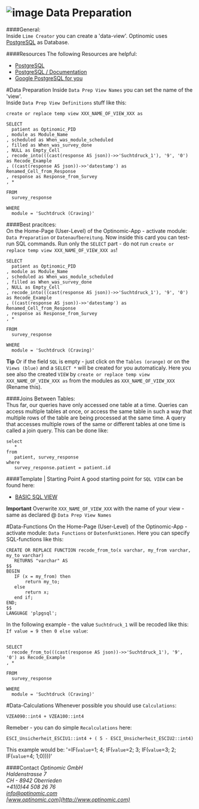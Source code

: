 ![image](http://www.ottiger.org/optinomic_logo/optinomic_logo_small.png)
Data Preparation
================


####General:     
Inside `Lime Creator` you can create a 'data-view'. Optinomic uses [PostgreSQL](http://www.postgresql.org/) as Database.

####Resources
The following Resources are helpful:    
-	[PostgreSQL](http://www.postgresql.org/)    
-	[PostgreSQL / Documentation](http://www.postgresql.org/docs/9.4/static/index.html)
-	[Google PostgreSQL for you](http://lmgtfy.com/?q=PostgreSQL)   


#Data Preparation
Inside `Data Prep View Names` you can set the name of the 'view'.    
Inside `Data Prep View Definitions` stuff like this:

```
create or replace temp view XXX_NAME_OF_VIEW_XXX as

SELECT
  patient as Optinomic_PID
, module as Module_Name
, scheduled as When_was_module_scheduled
, filled as When_was_survey_done
, NULL as Empty_Cell 
, recode_into(((cast(response AS json))->>'Suchtdruck_1'), '9', '0') as Recode_Example
, ((cast(response AS json))->>'datestamp') as Renamed_Cell_from_Response 
, response as Response_from_Survey
, *

FROM 
  survey_response

WHERE
  module = 'Suchtdruck (Craving)'

```  


####Best pracitces:     
On the Home-Page (User-Level) of the Optinomic-App - activate module: `Data Preparation` or `Datenaufbereitung`. Now inside this card you can test-run SQL commands. Run only the `SELECT` part - do not run `create or replace temp view XXX_NAME_OF_VIEW_XXX as`! 
```
SELECT
  patient as Optinomic_PID
, module as Module_Name
, scheduled as When_was_module_scheduled
, filled as When_was_survey_done
, NULL as Empty_Cell 
, recode_into(((cast(response AS json))->>'Suchtdruck_1'), '9', '0') as Recode_Example
, ((cast(response AS json))->>'datestamp') as Renamed_Cell_from_Response 
, response as Response_from_Survey
, *

FROM 
  survey_response

WHERE
  module = 'Suchtdruck (Craving)'

```  
**Tip** Or if the field `SQL` is empty - just click on the `Tables (orange)` or on the `Views (blue)` and a `SELECT *` will be created for you automaticaly. Here you see also the created `VIEW` by `create or replace temp view XXX_NAME_OF_VIEW_XXX as` from the modules as `XXX_NAME_OF_VIEW_XXX` (Rename this).


####Joins Between Tables:     
Thus far, our queries have only accessed one table at a time. Queries can access multiple tables at once, or access the same table in such a way that multiple rows of the table are being processed at the same time. A query that accesses multiple rows of the same or different tables at one time is called a join query. This can be done like:
```
select
   * 
from 
   patient, survey_response 
where 
   survey_response.patient = patient.id

```  



####Template |  Starting Point
A good starting point for `SQL VIEW` can be found here:    
-	[BASIC SQL VIEW](https://github.com/Optinomic/optinomic-documentation/blob/master/data_prep/template.sql)  

**Important** Overwrite `XXX_NAME_OF_VIEW_XXX` with the name of your view - same as declared @ `Data Prep View Names` 



#Data-Functions
On the Home-Page (User-Level) of the Optinomic-App - activate module: `Data Functions` or `Datenfunktionen`. Here you can specify SQL-functions like this:

```  
CREATE OR REPLACE FUNCTION recode_from_to(x varchar, my_from varchar, my_to varchar)
   RETURNS "varchar" AS
$$
BEGIN    
   IF (x = my_from) then
       return my_to;
   else
       return x;
   end if;
END;
$$
LANGUAGE 'plpgsql';
```    

In the following example - the value `Suchtdruck_1` will be recoded like this: `If value = 9 then 0 else value`:


```

SELECT
  recode_from_to(((cast(response AS json))->>'Suchtdruck_1'), '9', '0') as Recode_Example
, *

FROM 
  survey_response

WHERE
  module = 'Suchtdruck (Craving)'

```  


#Data-Calculations
Whenever possible you should use `Calculations`:
```
VZEA090::int4 + VZEA100::int4
```
Remeber - you can do simple `Recalculations` here:
```
ESCI_Unsicherheit_ESCIU1::int4 + ( 5 - ESCI_Unsicherheit_ESCIU2::int4)
```
This example would be: '=IF(`value`=1; 4; IF(`value`=2; 3; IF(`value`=3; 2; IF(`value`=4; 1;0))))'





####Contact
*Optinomic GmbH*   
*Haldenstrasse 7*     
*CH - 8942 Oberrieden*     
*+41(0)44 508 26 76*    
*info@optinomic.com*   
*[www.optinomic.com](http://www.optinomic.com)*     


